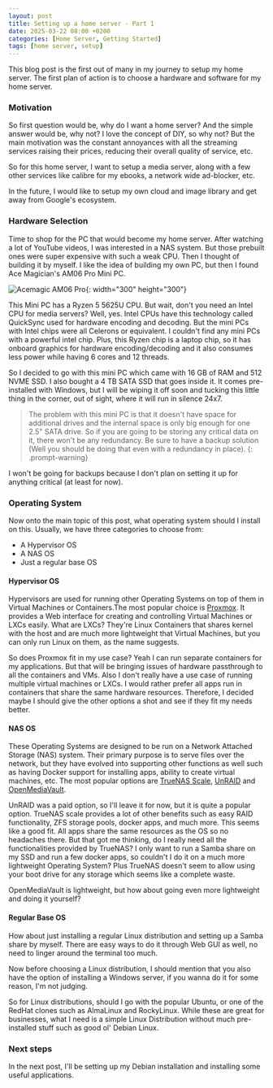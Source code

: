 ```yaml
---
layout: post
title: Setting up a home server - Part 1
date: 2025-03-22 08:00 +0200
categories: [Home Server, Getting Started]
tags: [home server, setup]
---
```


This blog post is the first out of many in my journey to setup my home server. The first plan of action is to choose a hardware and software for my home server.

### Motivation
So first question would be, why do I want a home server? And the simple answer would be, why not? I love the concept of DIY, so why not? But the main motivation was the constant annoyances with all the streaming services raising their prices, reducing their overall quality of service, etc.

So for this home server, I want to setup a media server, along with a few other services like calibre for my ebooks, a network wide ad-blocker, etc.

In the future, I would like to setup my own cloud and image library and get away from Google's ecosystem.

### Hardware Selection
Time to shop for the PC that would become my home server. After watching a lot of YouTube videos, I was interested in a NAS system. But those prebuilt ones were super expensive with such a weak CPU. Then I thought of building it by myself. I like the idea of building my own PC, but then I found Ace Magician's AM06 Pro Mini PC.

![Acemagic AM06 Pro](https://acemagic.com/cdn/shop/files/AM06_-1.jpg?v=1718699221){: width="300" height="300"}

This Mini PC has a Ryzen 5 5625U CPU. But wait, don't you need an Intel CPU for media servers? Well, yes. Intel CPUs have this technology called QuickSync used for hardware encoding and decoding. But the mini PCs with Intel chips were all Celerons or equivalent. I couldn't find any mini PCs with a powerful intel chip. Plus, this Ryzen chip is a laptop chip, so it has onboard graphics for hardware encoding/decoding and it also consumes less power while having 6 cores and 12 threads.

So I decided to go with this mini PC which came with 16 GB of RAM and 512 NVME SSD. I also bought a 4 TB SATA SSD that goes inside it. It comes pre-installed with Windows, but I will be wiping it off soon and tucking this little thing in the corner, out of sight, where it will run in silence 24x7.

> The problem with this mini PC is that it doesn't have space for additional drives and the internal space is only big enough for one 2.5" SATA drive. So if you are going to be storing any critical data on it, there won't be any redundancy. Be sure to have a backup solution (Well you should be doing that even with a redundancy in place).
{: .prompt-warning}

I won't be going for backups because I don't plan on setting it up for anything critical (at least for now).

### Operating System
Now onto the main topic of this post, what operating system should I install on this. Usually, we have three categories to choose from:

* A Hypervisor OS
* A NAS OS
* Just a regular base OS

#### Hypervisor OS
Hypervisors are used for running other Operating Systems on top of them in Virtual Machines or Containers.The most popular choice is [Proxmox](https://proxmox.com/en/). It provides a Web interface for creating and controlling Virtual Machines or LXCs easily. What are LXCs? They're Linux Containers that shares kernel with the host and are much more lightweight that Virtual Machines, but you can only run Linux on them, as the name suggests.

So does Proxmox fit in my use case? Yeah I can run separate containers for my applications. But that will be bringing issues of hardware passthrough to all the containers and VMs. Also I don't really have a use case of running multiple virtual machines or LXCs. I would rather prefer all apps run in containers that share the same hardware resources. Therefore, I decided maybe I should give the other options a shot and see if they fit my needs better.

#### NAS OS
These Operating Systems are designed to be run on a Network Attached Storage (NAS) system. Their primary purpose is to serve files over the network, but they have evolved into supporting other functions as well such as having Docker support for installing apps, ability to create virtual machines, etc. The most popular options are [TrueNAS Scale](https://www.truenas.com/truenas-scale/), [UnRAID](https://unraid.net/) and [OpenMediaVault](https://www.openmediavault.org/).

UnRAID was a paid option, so I'll leave it for now, but it is quite a popular option. TrueNAS scale provides a lot of other benefits such as easy RAID functionality, ZFS storage pools, docker apps, and much more. This seems like a good fit. All apps share the same resources as the OS so no headaches there. But that got me thinking, do I really need all the functionalities provided by TrueNAS? I only want to run a Samba share on my SSD and run a few docker apps, so couldn't I do it on a much more lightweight Operating System? Plus TrueNAS doesn't seem to allow using your boot drive for any storage which seems like a complete waste. 

OpenMediaVault is lightweight, but how about going even more lightweight and doing it yourself?

#### Regular Base OS
How about just installing a regular Linux distribution and setting up a Samba share by myself. There are easy ways to do it through Web GUI as well, no need to linger around the terminal too much.

Now before choosing a Linux distribution, I should mention that you also have the option of installing a Windows server, if you wanna do it for some reason, I'm not judging.

So for Linux distributions, should I go with the popular Ubuntu, or one of the RedHat clones such as AlmaLinux and RockyLinux. While these are great for businesses, what I need is a simple Linux Distribution without much pre-installed stuff such as good ol' Debian Linux.

### Next steps
In the next post, I'll be setting up my Debian installation and installing some useful applications.